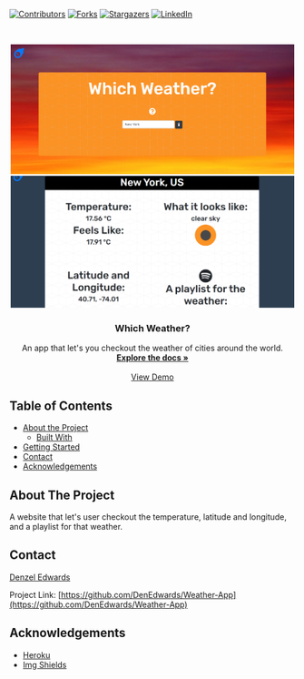 [![Contributors][contributors-shield]][contributors-url]
[![Forks][forks-shield]][forks-url]
[![Stargazers][stars-shield]][stars-url]
[![LinkedIn][linkedin-shield]][linkedin-url]

<!-- PROJECT LOGO -->
<br />
<p align="center">
  <a href="https://which-weather-app.herokuapp.com">
    <img src="pictures/READMETITLE.PNG" alt="Logo" width="500" height="auto">
  </a>

  <a href="https://which-weather-app.herokuapp.com">
    <img src="pictures/READMEBODY.PNG" alt="Logo" width="500" height="auto">
  </a>


  <h3 align="center">Which Weather?</h3>

  <p align="center">
    An app that let's you checkout the weather of cities around the world.
    <br />
    <a href="https://github.com/DenEdwards/Weather-App"><strong>Explore the docs »</strong></a>
    <br />
    <br />
    <a href="https://which-weather-app.herokuapp.com/">View Demo</a>
  </p>
</p>



<!-- TABLE OF CONTENTS -->
## Table of Contents

* [About the Project](#about-the-project)
  * [Built With](#built-with)
* [Getting Started](#getting-started)
* [Contact](#contact)
* [Acknowledgements](#acknowledgements)



<!-- ABOUT THE PROJECT -->
## About The Project

A website that let's user checkout the temperature, latitude and longitude, and a playlist for that weather. 


<!-- CONTACT -->
## Contact

[Denzel Edwards](https://https://denedwards.github.io/)

Project Link: [https://github.com/DenEdwards/Weather-App](https://github.com/DenEdwards/Weather-App)

<!-- ACKNOWLEDGEMENTS -->
## Acknowledgements
* [Heroku](https://heroku.com)
* [Img Shields](https://shields.io)





<!-- MARKDOWN LINKS & IMAGES -->
<!-- https://www.markdownguide.org/basic-syntax/#reference-style-links -->
[contributors-shield]: https://img.shields.io/github/contributors/DenEdwards/Weather-App.svg?style=flat-square
[contributors-url]: https://github.com/DenEdwards/Weather-App/graphs/contributors

[forks-shield]: https://img.shields.io/github/forks/DenEdwards/Weather-App.svg?style=flat-square
[forks-url]: https://github.com/DenEdwards/Weather-App/network/members

[stars-shield]: https://img.shields.io/github/stars/DenEdwards/Weather-App.svg?style=flat-square
[stars-url]: https://github.com/DenEdwards/Weather-App/stargazers

[issues-shield]: https://img.shields.io/github/issues/DenEdwards/Weather-App
[issues-url]: https://github.com/DenEdwards/Weather-App/issues

[linkedin-shield]: https://img.shields.io/badge/-LinkedIn-black.svg?style=flat-square&logo=linkedin&colorB=555
[linkedin-url]: https://www.linkedin.com/in/denzel-edwards-093927170/